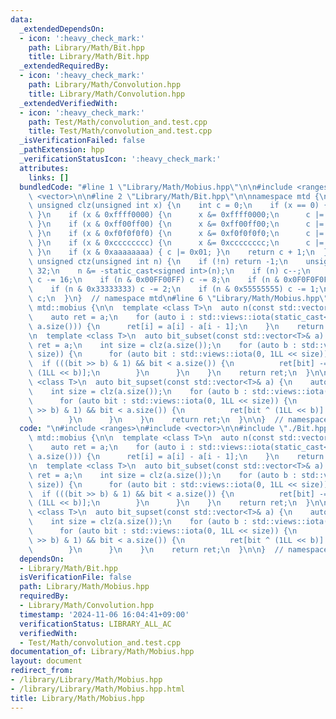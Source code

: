 ```yaml
---
data:
  _extendedDependsOn:
  - icon: ':heavy_check_mark:'
    path: Library/Math/Bit.hpp
    title: Library/Math/Bit.hpp
  _extendedRequiredBy:
  - icon: ':heavy_check_mark:'
    path: Library/Math/Convolution.hpp
    title: Library/Math/Convolution.hpp
  _extendedVerifiedWith:
  - icon: ':heavy_check_mark:'
    path: Test/Math/convolution_and.test.cpp
    title: Test/Math/convolution_and.test.cpp
  _isVerificationFailed: false
  _pathExtension: hpp
  _verificationStatusIcon: ':heavy_check_mark:'
  attributes:
    links: []
  bundledCode: "#line 1 \"Library/Math/Mobius.hpp\"\n\n#include <ranges>\n#include\
    \ <vector>\n\n#line 2 \"Library/Math/Bit.hpp\"\n\nnamespace mtd {\n\n  constexpr\
    \ unsigned clz(unsigned int x) {\n    int c = 0;\n    if (x == 0) { return 0;\
    \ }\n    if (x & 0xffff0000) {\n      x &= 0xffff0000;\n      c |= 0x10;\n   \
    \ }\n    if (x & 0xff00ff00) {\n      x &= 0xff00ff00;\n      c |= 0x08;\n   \
    \ }\n    if (x & 0xf0f0f0f0) {\n      x &= 0xf0f0f0f0;\n      c |= 0x04;\n   \
    \ }\n    if (x & 0xcccccccc) {\n      x &= 0xcccccccc;\n      c |= 0x02;\n   \
    \ }\n    if (x & 0xaaaaaaaa) { c |= 0x01; }\n    return c + 1;\n  }\n\n  constexpr\
    \ unsigned ctz(unsigned int n) {\n    if (!n) return -1;\n    unsigned int c =\
    \ 32;\n    n &= -static_cast<signed int>(n);\n    if (n) c--;\n    if (n & 0x0000FFFF)\
    \ c -= 16;\n    if (n & 0x00FF00FF) c -= 8;\n    if (n & 0x0F0F0F0F) c -= 4;\n\
    \    if (n & 0x33333333) c -= 2;\n    if (n & 0x55555555) c -= 1;\n    return\
    \ c;\n  }\n}  // namespace mtd\n#line 6 \"Library/Math/Mobius.hpp\"\n\nnamespace\
    \ mtd::mobius {\n\n  template <class T>\n  auto n(const std::vector<T>& a) {\n\
    \    auto ret = a;\n    for (auto i : std::views::iota(static_cast<size_t>(1),\
    \ a.size())) {\n      ret[i] = a[i] - a[i - 1];\n    }\n    return ret;\n  }\n\
    \n  template <class T>\n  auto bit_subset(const std::vector<T>& a) {\n    auto\
    \ ret = a;\n    int size = clz(a.size());\n    for (auto b : std::views::iota(0,\
    \ size)) {\n      for (auto bit : std::views::iota(0, 1LL << size)) {\n      \
    \  if (((bit >> b) & 1) && bit < a.size()) {\n          ret[bit] -= ret[bit ^\
    \ (1LL << b)];\n        }\n      }\n    }\n    return ret;\n  }\n\n  template\
    \ <class T>\n  auto bit_supset(const std::vector<T>& a) {\n    auto ret = a;\n\
    \    int size = clz(a.size());\n    for (auto b : std::views::iota(0, size)) {\n\
    \      for (auto bit : std::views::iota(0, 1LL << size)) {\n        if (((bit\
    \ >> b) & 1) && bit < a.size()) {\n          ret[bit ^ (1LL << b)] -= ret[bit];\n\
    \        }\n      }\n    }\n    return ret;\n  }\n\n}  // namespace mtd::mobius\n"
  code: "\n#include <ranges>\n#include <vector>\n\n#include \"./Bit.hpp\"\n\nnamespace\
    \ mtd::mobius {\n\n  template <class T>\n  auto n(const std::vector<T>& a) {\n\
    \    auto ret = a;\n    for (auto i : std::views::iota(static_cast<size_t>(1),\
    \ a.size())) {\n      ret[i] = a[i] - a[i - 1];\n    }\n    return ret;\n  }\n\
    \n  template <class T>\n  auto bit_subset(const std::vector<T>& a) {\n    auto\
    \ ret = a;\n    int size = clz(a.size());\n    for (auto b : std::views::iota(0,\
    \ size)) {\n      for (auto bit : std::views::iota(0, 1LL << size)) {\n      \
    \  if (((bit >> b) & 1) && bit < a.size()) {\n          ret[bit] -= ret[bit ^\
    \ (1LL << b)];\n        }\n      }\n    }\n    return ret;\n  }\n\n  template\
    \ <class T>\n  auto bit_supset(const std::vector<T>& a) {\n    auto ret = a;\n\
    \    int size = clz(a.size());\n    for (auto b : std::views::iota(0, size)) {\n\
    \      for (auto bit : std::views::iota(0, 1LL << size)) {\n        if (((bit\
    \ >> b) & 1) && bit < a.size()) {\n          ret[bit ^ (1LL << b)] -= ret[bit];\n\
    \        }\n      }\n    }\n    return ret;\n  }\n\n}  // namespace mtd::mobius\n"
  dependsOn:
  - Library/Math/Bit.hpp
  isVerificationFile: false
  path: Library/Math/Mobius.hpp
  requiredBy:
  - Library/Math/Convolution.hpp
  timestamp: '2024-11-06 16:04:41+09:00'
  verificationStatus: LIBRARY_ALL_AC
  verifiedWith:
  - Test/Math/convolution_and.test.cpp
documentation_of: Library/Math/Mobius.hpp
layout: document
redirect_from:
- /library/Library/Math/Mobius.hpp
- /library/Library/Math/Mobius.hpp.html
title: Library/Math/Mobius.hpp
---
```


